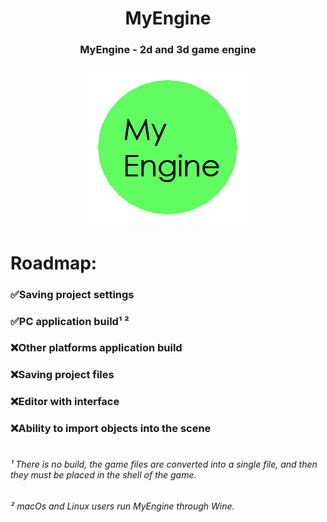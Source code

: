 <h1 align="center">MyEngine</h1>
<h3 align="center">MyEngine - 2d and 3d game engine</h3>
<p align="center">
  <img src="Logo.png" />
</p>

<h1 align="left">Roadmap:</h1>
<h3 align="left">✅Saving project settings</h3>
<h3 align="left">✅PC application build¹ ²</h3>
<h3 align="left">❌Other platforms application build</h3>
<h3 align="left">❌Saving project files</h3>
<h3 align="left">❌Editor with interface</h3>
<h3 align="left">❌Ability to import objects into the scene</h3>

<h1 align="left"> </h1>
<h6 align="left">¹ There is no build, the game files are converted into a single file, and then they must be placed in the shell of the game.</h6>
<h6 align="left">² macOs and Linux users run MyEngine through Wine.</h6>

